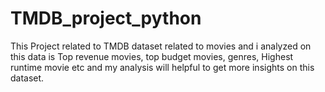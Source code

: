 # TMDB_project_python
This Project related to TMDB dataset related to movies and i analyzed on this data is Top revenue movies, top budget movies, genres, Highest runtime movie etc and my analysis will helpful to get more insights on this dataset. 
